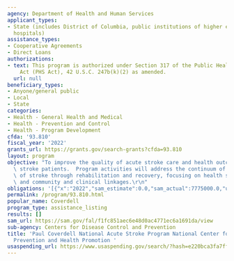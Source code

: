 ```yaml
---
agency: Department of Health and Human Services
applicant_types:
- State (includes District of Columbia, public institutions of higher education and
  hospitals)
assistance_types:
- Cooperative Agreements
- Direct Loans
authorizations:
- text: This program is authorized under Section 317 of the Public Health Services
    Act (PHS Act), 42 U.S.C. 247b(k)(2) as amended.
  url: null
beneficiary_types:
- Anyone/general public
- Local
- State
categories:
- Health - General Health and Medical
- Health - Prevention and Control
- Health - Program Development
cfda: '93.810'
fiscal_year: '2022'
grants_url: https://grants.gov/search-grants?cfda=93.810
layout: program
objective: "To improve the quality of acute stroke care and health outcomes for acute\
  \ stroke patients.  Program activities will address the continuum of care from onset\
  \ of stroke through rehabilitation and recovery, focusing on health systems change\
  \ and community and clinical linkages.\r\n"
obligations: '[{"x":"2022","sam_estimate":0.0,"sam_actual":7775000.0,"usa_spending_actual":5632849.95},{"x":"2023","sam_estimate":7775000.0,"sam_actual":0.0,"usa_spending_actual":7775000.0},{"x":"2024","sam_estimate":7775000.0,"sam_actual":0.0,"usa_spending_actual":7975040.0}]'
permalink: /program/93.810.html
popular_name: Coverdell
program_type: assistance_listing
results: []
sam_url: https://sam.gov/fal/f1fc851aec6e48d0ac4771ec6a1691da/view
sub-agency: Centers for Disease Control and Prevention
title: 'Paul Coverdell National Acute Stroke Program National Center for Chronic Disease
  Prevention and Health Promotion '
usaspending_url: https://www.usaspending.gov/search/?hash=e220bca3fa7ff6c2a6d496189a3e884a
---
```

